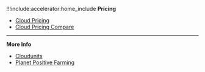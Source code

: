 !!!include:accelerator:home_include
**Pricing**
- [Cloud Pricing](@pricing)
- [Cloud Pricing Compare](@cloud_pricing_compare)

-----------
**More Info**
- [Cloudunits](@cloudunits)
- [Planet Positive Farming](@energy_savings)


<!-- - <a href="/info/tfgrid/#/farming/titan_v2_1" target="_blank">TITAN</a> -->